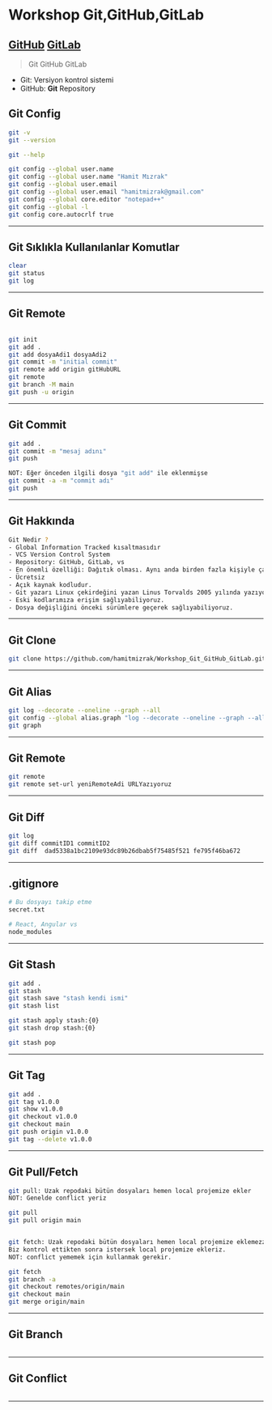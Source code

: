 # Workshop Git,GitHub,GitLab
[GitHub]()
[GitLab]()
---

> Git
> GitHub
> GitLab

- Git: Versiyon kontrol sistemi
- GitHub: **Git** Repository

## Git Config
```sh
git -v
git --version

git --help

git config --global user.name
git config --global user.name "Hamit Mızrak"
git config --global user.email
git config --global user.email "hamitmizrak@gmail.com"
git config --global core.editor "notepad++"
git config --global -l
git config core.autocrlf true
```
---


## Git Sıklıkla Kullanılanlar Komutlar
```sh
clear
git status
git log
```
---


## Git Remote
```sh

git init
git add .
git add dosyaAdi1 dosyaAdi2
git commit -m "initial commit"
git remote add origin gitHubURL
git remote
git branch -M main 
git push -u origin 

```
---


## Git Commit 
```sh
git add .
git commit -m "mesaj adını"
git push

NOT: Eğer önceden ilgili dosya "git add" ile eklenmişse
git commit -a -m "commit adı"
git push
```
---


## Git Hakkında
```sh
Git Nedir ? 
- Global Information Tracked kısaltmasıdır
- VCS Version Control System
- Repository: GitHub, GitLab, vs
- En önemli özelliği: Dağıtık olması. Aynı anda birden fazla kişiyle çalışabiliriz.
- Ücretsiz
- Açık kaynak kodludur.
- Git yazarı Linux çekirdeğini yazan Linus Torvalds 2005 yılında yazıyorlar
- Eski kodlarımıza erişim sağlıyabiliyoruz.
- Dosya değişliğini önceki sürümlere geçerek sağlıyabiliyoruz.
```
---


## Git Clone
```sh
git clone https://github.com/hamitmizrak/Workshop_Git_GitHub_GitLab.git
```
---


## Git Alias
```sh
git log --decorate --oneline --graph --all
git config --global alias.graph "log --decorate --oneline --graph --all"
git graph
```
---


## Git Remote
```sh
git remote
git remote set-url yeniRemoteAdi URLYazıyoruz
```
---


## Git Diff
```sh
git log
git diff commitID1 commitID2
git diff  dad5338a1bc2109e93dc89b26dbab5f75485f521 fe795f46ba672
```
---


## .gitignore
```sh
# Bu dosyayı takip etme
secret.txt

# React, Angular vs
node_modules

```
---

## Git Stash
```sh
git add .
git stash
git stash save "stash kendi ismi"
git stash list

git stash apply stash:{0}
git stash drop stash:{0}

git stash pop
```
---


## Git Tag
```sh
git add .
git tag v1.0.0
git show v1.0.0
git checkout v1.0.0
git checkout main
git push origin v1.0.0
git tag --delete v1.0.0
```
---


## Git Pull/Fetch
```sh
git pull: Uzak repodaki bütün dosyaları hemen local projemize ekler
NOT: Genelde conflict yeriz

git pull 
git pull origin main


git fetch: Uzak repodaki bütün dosyaları hemen local projemize eklemezzzzz.
Biz kontrol ettikten sonra istersek local projemize ekleriz.
NOT: conflict yememek için kullanmak gerekir.

git fetch
git branch -a
git checkout remotes/origin/main
git checkout main
git merge origin/main
```
---


## Git Branch
```sh

```
---


## Git Conflict
```sh

```
---


